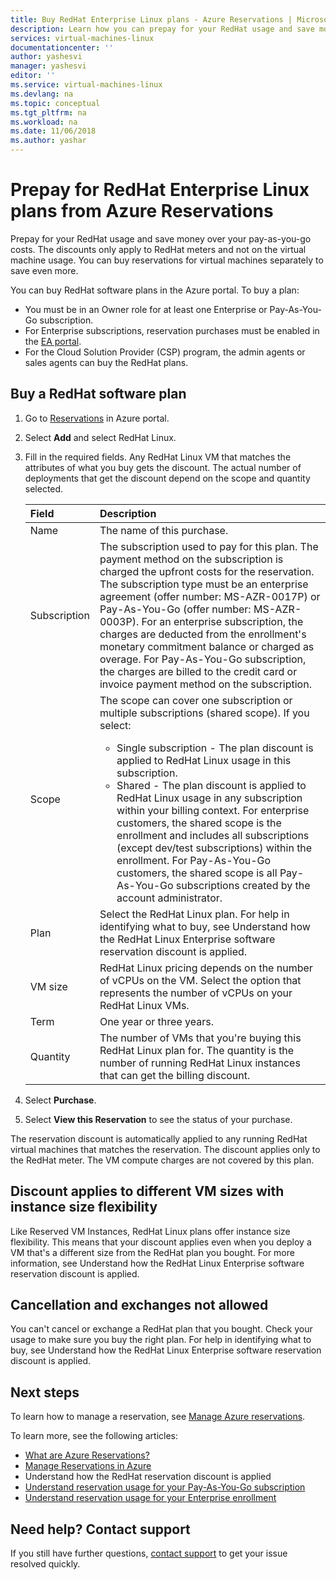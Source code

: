```yaml
---
title: Buy RedHat Enterprise Linux plans - Azure Reservations | Microsoft Docs
description: Learn how you can prepay for your RedHat usage and save money over your pay-as-you-go costs.
services: virtual-machines-linux
documentationcenter: ''
author: yashesvi
manager: yashesvi
editor: ''
ms.service: virtual-machines-linux
ms.devlang: na
ms.topic: conceptual
ms.tgt_pltfrm: na
ms.workload: na
ms.date: 11/06/2018
ms.author: yashar
---
```

# Prepay for RedHat Enterprise Linux plans from Azure Reservations

Prepay for your RedHat usage and save money over your pay-as-you-go costs. The discounts only apply to RedHat meters and not on the virtual machine usage. You can buy reservations for virtual machines separately to save even more.

You can buy RedHat software plans in the Azure portal. To buy a plan:

- You must be in an Owner role for at least one Enterprise or Pay-As-You-Go subscription.
- For Enterprise subscriptions, reservation purchases must be enabled in the [EA portal](https://ea.azure.com).
- For the Cloud Solution Provider (CSP) program, the admin agents or sales agents can buy the RedHat plans.

## Buy a RedHat software plan

1. Go to [Reservations](https://portal.azure.com/#blade/Microsoft_Azure_Reservations/ReservationsBrowseBlade) in Azure portal.
1. Select **Add** and select RedHat Linux.
1. Fill in the required fields. Any RedHat Linux VM that matches the attributes of what you buy gets the discount. The actual number of deployments that get the discount depend on the scope and quantity selected.

    | Field      | Description|
    |:------------|:--------------|
    |Name        |The name of this purchase.|
    |Subscription|The subscription used to pay for this plan. The payment method on the subscription is charged the upfront costs for the reservation. The subscription type must be an enterprise agreement (offer number: MS-AZR-0017P) or Pay-As-You-Go (offer number: MS-AZR-0003P). For an enterprise subscription, the charges are deducted from the enrollment's monetary commitment balance or charged as overage. For Pay-As-You-Go subscription, the charges are billed to the credit card or invoice payment method on the subscription.|
    |Scope       |The scope can cover one subscription or multiple subscriptions (shared scope). If you select: <ul><li>Single subscription - The plan discount is applied to RedHat Linux usage in this subscription. </li><li>Shared - The plan discount is applied to RedHat Linux usage in any subscription within your billing context. For enterprise customers, the shared scope is the enrollment and includes all subscriptions (except dev/test subscriptions) within the enrollment. For Pay-As-You-Go customers, the shared scope is all Pay-As-You-Go subscriptions created by the account administrator.</li></ul>|
    |Plan     |Select the RedHat Linux plan. For help in identifying what to buy, see Understand how the RedHat Linux Enterprise software reservation discount is applied.|
    |VM size     |RedHat Linux pricing depends on the number of vCPUs on the VM. Select the option that represents the number of vCPUs on your RedHat Linux VMs.|
    |Term        |One year or three years.|
    |Quantity    |The number of VMs that you're buying this RedHat Linux plan for. The quantity is the number of running RedHat Linux instances that can get the billing discount.|
1. Select **Purchase**.
1. Select **View this Reservation** to see the status of your purchase.

The reservation discount is automatically applied to any running RedHat virtual machines that matches the reservation. The discount applies only to the RedHat meter. The VM compute charges are not covered by this plan.

## Discount applies to different VM sizes with instance size flexibility

Like Reserved VM Instances, RedHat Linux plans offer instance size flexibility. This means that your discount applies  even when you deploy a VM that's a different size from the RedHat plan you bought. For more information, see Understand how the RedHat Linux Enterprise software reservation discount is applied.

## Cancellation and exchanges not allowed

You can't cancel or exchange a RedHat plan that you bought. Check your usage to make sure you buy the right plan. For help in identifying what to buy, see Understand how the RedHat Linux Enterprise software reservation discount is applied.

## Next steps

To learn how to manage a reservation, see [Manage Azure reservations](../../billing/billing-manage-reserved-vm-instance.md).

To learn more, see the following articles:

- [What are Azure Reservations?](../../billing/billing-save-compute-costs-reservations.md)
- [Manage Reservations in Azure](../../billing/billing-manage-reserved-vm-instance.md)
- Understand how the RedHat reservation discount is applied
- [Understand reservation usage for your Pay-As-You-Go subscription](../../billing/billing-understand-reserved-instance-usage.md)
- [Understand reservation usage for your Enterprise enrollment](../../billing/billing-understand-reserved-instance-usage-ea.md)

## Need help? Contact support

If you still have further questions, [contact support](https://portal.azure.com/?#blade/Microsoft_Azure_Support/HelpAndSupportBlade) to get your issue resolved quickly.